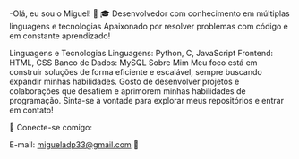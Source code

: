 -Olá, eu sou o Miguel! 👋
🎓 Desenvolvedor com conhecimento em múltiplas linguagens e tecnologias
Apaixonado por resolver problemas com código e em constante aprendizado!

Linguagens e Tecnologias
Linguagens: Python, C, JavaScript
Frontend: HTML, CSS
Banco de Dados: MySQL
Sobre Mim
Meu foco está em construir soluções de forma eficiente e escalável, sempre buscando expandir minhas habilidades. Gosto de desenvolver projetos e colaborações que desafiem e aprimorem minhas habilidades de programação. Sinta-se à vontade para explorar meus repositórios e entrar em contato!

👥 Conecte-se comigo:

E-mail: migueladp33@gmail.com
🚀 

